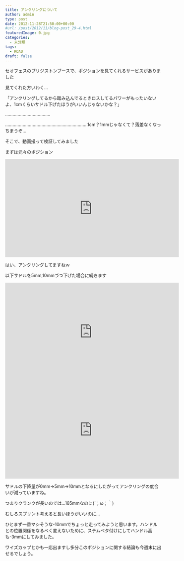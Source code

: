 ```yaml
---
title: アンクリングについて
author: admin
type: post
date: 2012-11-28T21:50:00+00:00
#url: /post/2012/11/blog-post_29-4.html
featuredImage: 0.jpg
categories:
  - 未分類
tags:
  - ROAD
draft: false
---
```

セオフェスのブリジストンブースで、ポジションを見てくれるサービスがありました

見てくれた方いわく…

「アンクリングしてるから踏み込んでるときロスしてるパワーがもったいないよ、1cmくらいサドル下げたほうがいいんじゃないかな？」

………………………………

…………………………………………………………1cm？1mmじゃなくて？落差なくなっちまうぞ…

そこで、動画撮って検証してみました

まずは元々のポジション

<iframe width="560" height="315" src="https://www.youtube.com/embed/mCF6Jow_W10" frameborder="0" allow="accelerometer; autoplay; encrypted-media; gyroscope; picture-in-picture" allowfullscreen></iframe>

はい、アンクリングしてますねｗ

以下サドルを5mm,10mmづつ下げた場合に続きます

<iframe width="560" height="315" src="https://www.youtube.com/embed/6zyA2kDmxIM" frameborder="0" allow="accelerometer; autoplay; encrypted-media; gyroscope; picture-in-picture" allowfullscreen></iframe>

<iframe width="560" height="315" src="https://www.youtube.com/embed/jFV3KVTCN9g" frameborder="0" allow="accelerometer; autoplay; encrypted-media; gyroscope; picture-in-picture" allowfullscreen></iframe>

サドルの下降量が0mm→5mm→10mmとなるにしたがってアンクリングの度合いが減っていますね。

つまりクランクが長いのでは…165mmなのに(´；ω；｀)

むしろスプリント考えると長いほうがいいのに…

ひとまず一番マシそうな-10mmでちょっと走ってみようと思います。ハンドルとの位置関係をなるべく変えないために、ステムベタ付けにしてハンドル高も-3mmにしてみました。

ワイズカップとかも一応出ますし多分このポジションに関する結論も今週末に出せるでしょう。
